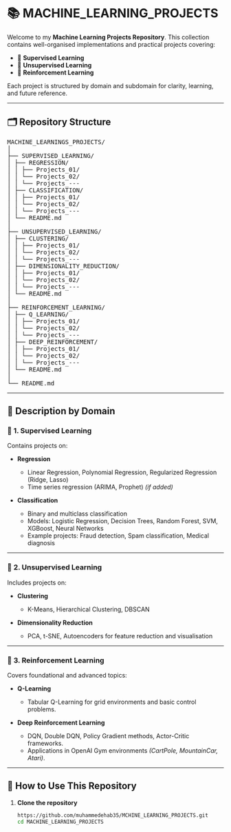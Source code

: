 # 📚 MACHINE_LEARNING_PROJECTS

Welcome to my **Machine Learning Projects Repository**. This collection contains well-organised implementations and practical projects covering:

- 🔹 **Supervised Learning**
- 🔹 **Unsupervised Learning**
- 🔹 **Reinforcement Learning**

Each project is structured by domain and subdomain for clarity, learning, and future reference.

---

## 🗂️ **Repository Structure**
<pre>
MACHINE_LEARNINGS_PROJECTS/
│
├── SUPERVISED_LEARNING/
│ ├── REGRESSION/
│ │ ├── Projects_01/
│ │ └── Projects_02/
│ │ └── Projects_---
│ ├── CLASSIFICATION/
│ │ ├── Projects_01/
│ │ └── Projects_02/
│ │ └── Projects_---
│ └── README.md
│
├── UNSUPERVISED_LEARNING/
│ ├── CLUSTERING/
│ │ ├── Projects_01/
│ │ └── Projects_02/
│ │ └── Projects_---
│ ├── DIMENSIONALITY_REDUCTION/
│ │ ├── Projects_01/
│ │ └── Projects_02/
│ │ └── Projects_---
│ └── README.md
│
├── REINFORCEMENT_LEARNING/
│ ├── Q_LEARNING/
│ │ ├── Projects_01/
│ │ └── Projects_02/
│ │ └── Projects_---
│ ├── DEEP_REINFORCEMENT/
│ │ ├── Projects_01/
│ │ └── Projects_02/
│ │ └── Projects_---
│ └── README.md
│
└── README.md
</pre>
---
## 🎯 **Description by Domain**

### 🔹 **1. Supervised Learning**

Contains projects on:

- **Regression**
  - Linear Regression, Polynomial Regression, Regularized Regression (Ridge, Lasso)
  - Time series regression (ARIMA, Prophet) *(if added)*

- **Classification**
  - Binary and multiclass classification
  - Models: Logistic Regression, Decision Trees, Random Forest, SVM, XGBoost, Neural Networks
  - Example projects: Fraud detection, Spam classification, Medical diagnosis

---

### 🔹 **2. Unsupervised Learning**

Includes projects on:

- **Clustering**
  - K-Means, Hierarchical Clustering, DBSCAN

- **Dimensionality Reduction**
  - PCA, t-SNE, Autoencoders for feature reduction and visualisation

---

### 🔹 **3. Reinforcement Learning**

Covers foundational and advanced topics:

- **Q-Learning**
  - Tabular Q-Learning for grid environments and basic control problems.

- **Deep Reinforcement Learning**
  - DQN, Double DQN, Policy Gradient methods, Actor-Critic frameworks.
  - Applications in OpenAI Gym environments *(CartPole, MountainCar, Atari)*.

---

## 🚀 **How to Use This Repository**

1. **Clone the repository**
   ```bash
   https://github.com/muhammedehab35/MCHINE_LEARNING_PROJECTS.git
   cd MACHINE_LEARNING_PROJECTS
